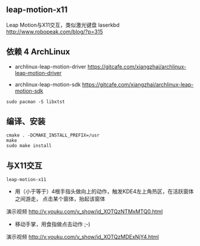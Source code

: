 leap-motion-x11
----------------

Leap Motion与X11交互，类似激光键盘 laserkbd http://www.robopeak.com/blog/?p=315


## 依赖 4 ArchLinux

* archlinux-leap-motion-driver 
https://gitcafe.com/xiangzhai/archlinux-leap-motion-driver

* archlinux-leap-motion-sdk 
https://gitcafe.com/xiangzhai/archlinux-leap-motion-sdk

```
sudo pacman -S libxtst
```

## 编译、安装

```
cmake . -DCMAKE_INSTALL_PREFIX=/usr
make
sudo make install
```


## 与X11交互

```
leap-motion-x11
```

* 用（小于等于）4根手指头做向上的动作，触发KDE4左上角热区，在活跃窗体之间游走，
点击某个窗体，抬起该窗体

演示视频 http://v.youku.com/v_show/id_XOTQzNTMxMTQ0.html

* 移动手掌，用食指做点击动作 ;-)

演示视频 http://v.youku.com/v_show/id_XOTQzMDExNjY4.html

